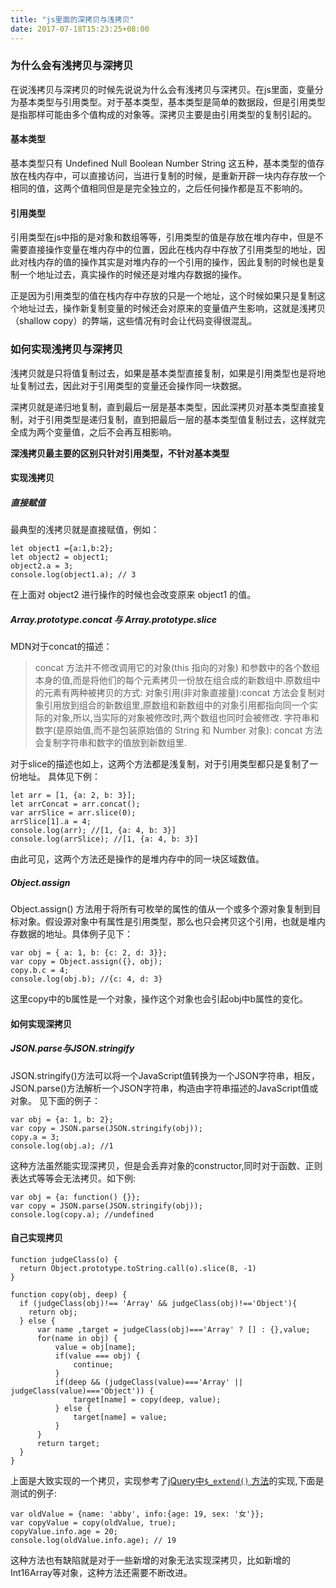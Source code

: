 ```yaml
---
title: "js里面的深拷贝与浅拷贝"
date: 2017-07-18T15:23:25+08:00
---
```


### 为什么会有浅拷贝与深拷贝

在说浅拷贝与深拷贝的时候先说说为什么会有浅拷贝与深拷贝。在js里面，变量分为基本类型与引用类型。对于基本类型，基本类型是简单的数据段，但是引用类型是指那样可能由多个值构成的对象等。深拷贝主要是由引用类型的复制引起的。

#### 基本类型
基本类型只有 Undefined Null Boolean Number String 这五种，基本类型的值存放在栈内存中，可以直接访问，当进行复制的时候，是重新开辟一块内存存放一个相同的值，这两个值相同但是是完全独立的，之后任何操作都是互不影响的。

#### 引用类型
引用类型在js中指的是对象和数组等等，引用类型的值是存放在堆内存中，但是不需要直接操作变量在堆内存中的位置，因此在栈内存中存放了引用类型的地址，因此对栈内存的值的操作其实是对堆内存的一个引用的操作，因此复制的时候也是复制一个地址过去，真实操作的时候还是对堆内存数据的操作。

正是因为引用类型的值在栈内存中存放的只是一个地址，这个时候如果只是复制这个地址过去，操作新复制变量的时候还会对原来的变量值产生影响，这就是浅拷贝（shallow copy）的弊端，这些情况有时会让代码变得很混乱。

### 如何实现浅拷贝与深拷贝

浅拷贝就是只将值复制过去，如果是基本类型直接复制，如果是引用类型也是将地址复制过去，因此对于引用类型的变量还会操作同一块数据。

深拷贝就是递归地复制，直到最后一层是基本类型，因此深拷贝对基本类型直接复制，对于引用类型是递归复制，直到把最后一层的基本类型值复制过去，这样就完全成为两个变量值，之后不会再互相影响。

**深浅拷贝最主要的区别只针对引用类型，不针对基本类型**

#### 实现浅拷贝

##### 直接赋值
最典型的浅拷贝就是直接赋值，例如：
```
let object1 ={a:1,b:2};
let object2 = object1;
object2.a = 3;
console.log(object1.a); // 3
```
在上面对 object2 进行操作的时候也会改变原来 object1 的值。

##### Array.prototype.concat 与 Array.prototype.slice
MDN对于concat的描述：
> concat 方法并不修改调用它的对象(this 指向的对象) 和参数中的各个数组本身的值,而是将他们的每个元素拷贝一份放在组合成的新数组中.原数组中的元素有两种被拷贝的方式:
对象引用(非对象直接量):concat 方法会复制对象引用放到组合的新数组里,原数组和新数组中的对象引用都指向同一个实际的对象,所以,当实际的对象被修改时,两个数组也同时会被修改.
字符串和数字(是原始值,而不是包装原始值的 String 和 Number 对象): concat 方法会复制字符串和数字的值放到新数组里.

对于slice的描述也如上，这两个方法都是浅复制，对于引用类型都只是复制了一份地址。
具体见下例：
```
let arr = [1, {a: 2, b: 3}];
let arrConcat = arr.concat();
var arrSlice = arr.slice(0);
arrSlice[1].a = 4;
console.log(arr); //[1, {a: 4, b: 3}]
console.log(arrSlice); //[1, {a: 4, b: 3}]
```
由此可见，这两个方法还是操作的是堆内存中的同一块区域数值。

##### Object.assign
Object.assign() 方法用于将所有可枚举的属性的值从一个或多个源对象复制到目标对象。假设源对象中有属性是引用类型，那么也只会拷贝这个引用，也就是堆内存数据的地址。具体例子见下：
```
var obj = { a: 1, b: {c: 2, d: 3}};
var copy = Object.assign({}, obj);
copy.b.c = 4;
console.log(obj.b); //{c: 4, d: 3}
```
这里copy中的b属性是一个对象，操作这个对象也会引起obj中b属性的变化。

#### 如何实现深拷贝
##### JSON.parse与JSON.stringify
JSON.stringify()方法可以将一个JavaScript值转换为一个JSON字符串，相反，JSON.parse()方法解析一个JSON字符串，构造由字符串描述的JavaScript值或对象。
见下面的例子：
```
var obj = {a: 1, b: 2};
var copy = JSON.parse(JSON.stringify(obj));
copy.a = 3;
console.log(obj.a); //1
```
这种方法虽然能实现深拷贝，但是会丢弃对象的constructor,同时对于函数、正则表达式等等会无法拷贝。如下例:
```
var obj = {a: function() {}};
var copy = JSON.parse(JSON.stringify(obj));
console.log(copy.a); //undefined
```

#### 自己实现拷贝
```
function judgeClass(o) {
  return Object.prototype.toString.call(o).slice(8, -1)
}

function copy(obj, deep) {
  if (judgeClass(obj)!== 'Array' && judgeClass(obj)!=='Object'){
    return obj;
  } else {
      var name ,target = judgeClass(obj)==='Array' ? [] : {},value;
      for(name in obj) {
          value = obj[name];
          if(value === obj) {
              continue;
          }
          if(deep && (judgeClass(value)==='Array' || judgeClass(value)==='Object')) {
              target[name] = copy(deep, value);
          } else {
              target[name] = value;
          }
      }
      return target;
  }
}
```
上面是大致实现的一个拷贝，实现参考了[jQuery中`$_extend()` 方法](https://github.com/jquery/jquery/blob/1472290917f17af05e98007136096784f9051fab/src/core.js#L121)的实现,下面是测试的例子:
```
var oldValue = {name: 'abby', info:{age: 19, sex: '女'}};
var copyValue = copy(oldValue, true);
copyValue.info.age = 20;
console.log(oldValue.info.age); // 19
```
这种方法也有缺陷就是对于一些新增的对象无法实现深拷贝，比如新增的Int16Array等对象，这种方法还需要不断改进。
